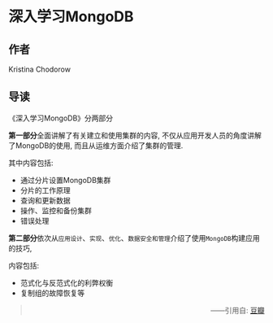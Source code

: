 # 深入学习MongoDB

## 作者

Kristina Chodorow

## 导读

《深入学习MongoDB》分两部分

**第一部分**全面讲解了有关建立和使用集群的内容, 不仅从应用开发人员的角度讲解了MongoDB的使用, 而且从运维方面介绍了集群的管理.

其中内容包括:

- 通过分片设置MongoDB集群
- 分片的工作原理
- 查询和更新数据
- 操作、监控和备份集群
- 错误处理

**第二部分**依次从`应用设计`、`实现`、`优化`、`数据安全和管理`介绍了使用`MongoDB`构建应用的技巧,

内容包括:

- 范式化与反范式化的利弊权衡
- 复制组的故障恢复等

> <p style="text-align: right;">——引用自: <a href="https://book.douban.com/subject/26148763/">豆瓣</a></p>
